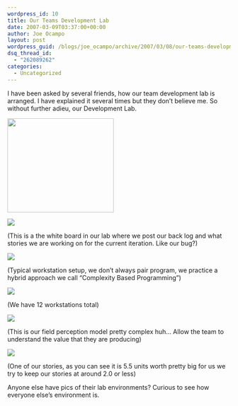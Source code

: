 ```yaml
---
wordpress_id: 10
title: Our Teams Development Lab
date: 2007-03-09T03:37:00+00:00
author: Joe Ocampo
layout: post
wordpress_guid: /blogs/joe_ocampo/archive/2007/03/08/our-teams-development-lab.aspx
dsq_thread_id:
  - "262089262"
categories:
  - Uncategorized
---
```

I have been asked by several friends, how our team development lab is arranged. I have explained it several times but they don&#8217;t believe me. So without further adieu, our Development Lab. 

[<img style="border-right: 0px;border-top: 0px;border-left: 0px;border-bottom: 0px" height="213" src="http://lostechies.com/joeocampo/files/2011/03OurTeamsDevelopmentLab_EA6C/image%7B0%7D.png" width="240" border="0" />](http://lostechies.com/joeocampo/files/2011/03OurTeamsDevelopmentLab_EA6C/image%7B0%7D[1].png) 

<img src="http://blog.agilejoe.com/content/binary/Lab%20006.jpg" border="0" />

(This is a the white board in our lab where we post our back log and what stories we are working on for the current iteration. Like our bug?) 

<img src="http://blog.agilejoe.com/content/binary/Lab%20008.jpg" border="0" />

(Typical workstation setup, we don&#8217;t always pair program, we practice a hybrid approach we call &#8220;Complexity Based Programming&#8221;) 

<img src="http://blog.agilejoe.com/content/binary/Lab%20017.jpg" border="0" />

(We have 12 workstations total) 

<img src="http://blog.agilejoe.com/content/binary/Lab%20019.jpg" border="0" />

(This is our field perception model pretty complex huh… Allow the team to understand the value that they are producing) 

<img src="http://blog.agilejoe.com/content/binary/Lab%20020.jpg" border="0" />

(One of our stories, as you can see it is 5.5 units worth pretty big for us we try to keep our stories at around 2.0 or less) 

Anyone else have pics of their lab environments? Curious to see how everyone else&#8217;s environment is.
